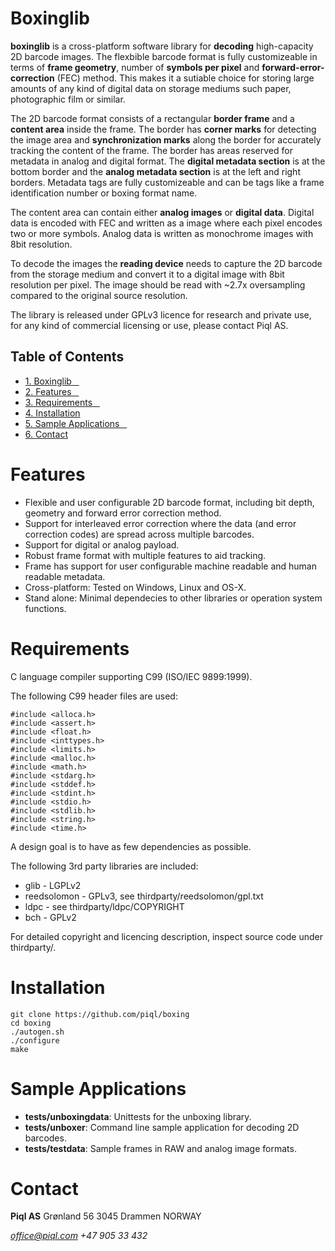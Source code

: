 # Boxinglib     

**boxinglib** is a cross-platform software library for **decoding** high-capacity 2D barcode images. The flexbible barcode format is fully customizeable in terms of **frame geometry**, number of **symbols per pixel** and **forward-error-correction** (FEC) method. This makes it a sutiable choice for storing large amounts of any kind of digital data on storage mediums such paper, photographic film or similar.

The 2D barcode format consists of a rectangular **border frame** and a **content area** inside the frame. The border has **corner marks** for detecting the image area and **synchronization marks** along the border for accurately tracking the content of the frame. The border has areas reserved for metadata in analog and digital format. The **digital metadata section** is at the bottom border and the **analog metadata section** is at the left and right borders. Metadata tags are fully customizeable and can be tags like a frame identification number or boxing format name. 

The content area can contain either **analog images** or **digital data**.
Digital data is encoded with FEC and written as a image where each pixel encodes two or more symbols. Analog data is written as monochrome images with 8bit resolution.

To decode the images the **reading device** needs to capture the 2D barcode from the storage medium and convert it to a digital image with 8bit resolution per pixel. The image should be read with ~2.7x oversampling compared to the original source resolution.

The library is released under GPLv3 licence for research and private use, for any kind of commercial licensing or use, please contact Piql AS.

<div id="table-of-contents">
<h2>Table of Contents</h2>
<div id="text-table-of-contents">
<ul>
<li><a href="#sec-1">1. Boxinglib&#xa0;&#xa0;&#xa0;<span class="tag"><span class=""></span></span></a></li>
<li><a href="#sec-2">2. Features&#xa0;&#xa0;&#xa0;<span class="tag"><span class=""></span></span></a></li>
<li><a href="#sec-3">3. Requirements&#xa0;&#xa0;&#xa0;<span class="tag"><span class=""></span></span></a></li>
<li><a href="#sec-4">4. Installation</a></li>
<li><a href="#sec-5">5. Sample Applications&#xa0;&#xa0;&#xa0;<span class="tag"><span class=""></span></span></a></li>
<li><a href="#sec-6">6. Contact</a></li>
</ul>
</div>
</div>

# Features     

-   Flexible and user configurable 2D barcode format, including bit depth, geometry and forward error correction method.
-   Support for interleaved error correction where the data (and error correction codes) are spread across multiple barcodes.
-   Support for digital or analog payload.
-   Robust frame format with multiple features to aid tracking.
-   Frame has support for user configurable machine readable and human readable metadata.
-   Cross-platform: Tested on Windows, Linux and OS-X.
-   Stand alone: Minimal dependecies to other libraries or operation system functions.

# Requirements     

C language compiler supporting C99 (ISO/IEC 9899:1999).

The following C99 header files are used:

    #include <alloca.h>
    #include <assert.h>
    #include <float.h>
    #include <inttypes.h>
    #include <limits.h>
    #include <malloc.h>
    #include <math.h>
    #include <stdarg.h>
    #include <stddef.h>
    #include <stdint.h>
    #include <stdio.h>
    #include <stdlib.h>
    #include <string.h>
    #include <time.h>

A design goal is to have as few dependencies as possible.

The following 3rd party libraries are included:
-   glib - LGPLv2
-   reedsolomon - GPLv3, see thirdparty/reedsolomon/gpl.txt
-   ldpc - see thirdparty/ldpc/COPYRIGHT
-   bch - GPLv2

For detailed copyright and licencing description, inspect source code under thirdparty/.

# Installation

    git clone https://github.com/piql/boxing
    cd boxing
    ./autogen.sh
    ./configure
    make

# Sample Applications     

-   **tests/unboxingdata**: Unittests for the unboxing library.
-   **tests/unboxer**: Command line sample application for decoding 2D barcodes.
-   **tests/testdata**: Sample frames in RAW and analog image formats.

# Contact

**Piql AS**
Grønland 56
3045 Drammen
NORWAY

*office@piql.com*
*+47 905 33 432*